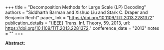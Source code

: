 +++
title = "Decomposition Methods for Large Scale {LP} Decoding"
authors = "Siddharth Barman and Xishuo Liu and Stark C. Draper and Benjamin Recht"
paper_link = "https://doi.org/10.1109/TIT.2013.2281372"
publication_details = "{IEEE} Trans. Inf. Theory, 59, 2013, url: <a href='https://doi.org/10.1109/TIT.2013.2281372' target='_blank'>https://doi.org/10.1109/TIT.2013.2281372</a>."
conference_date = "2013"
notes = ""
+++

<b>Abstract:</b>
